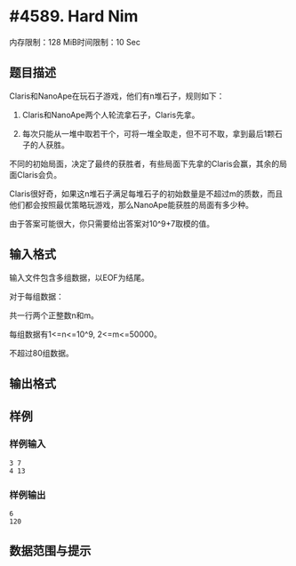 # #4589. Hard Nim

内存限制：128 MiB时间限制：10 Sec

## 题目描述

Claris和NanoApe在玩石子游戏，他们有n堆石子，规则如下：

1. Claris和NanoApe两个人轮流拿石子，Claris先拿。

2. 每次只能从一堆中取若干个，可将一堆全取走，但不可不取，拿到最后1颗石子的人获胜。

不同的初始局面，决定了最终的获胜者，有些局面下先拿的Claris会赢，其余的局面Claris会负。

Claris很好奇，如果这n堆石子满足每堆石子的初始数量是不超过m的质数，而且他们都会按照最优策略玩游戏，那么NanoApe能获胜的局面有多少种。

由于答案可能很大，你只需要给出答案对10^9+7取模的值。

## 输入格式

输入文件包含多组数据，以EOF为结尾。

对于每组数据：

共一行两个正整数n和m。

每组数据有1<=n<=10^9, 2<=m<=50000。

不超过80组数据。

## 输出格式

## 样例

### 样例输入

    
    3 7
    4 13
    

### 样例输出

    
    6
    120
    

## 数据范围与提示
